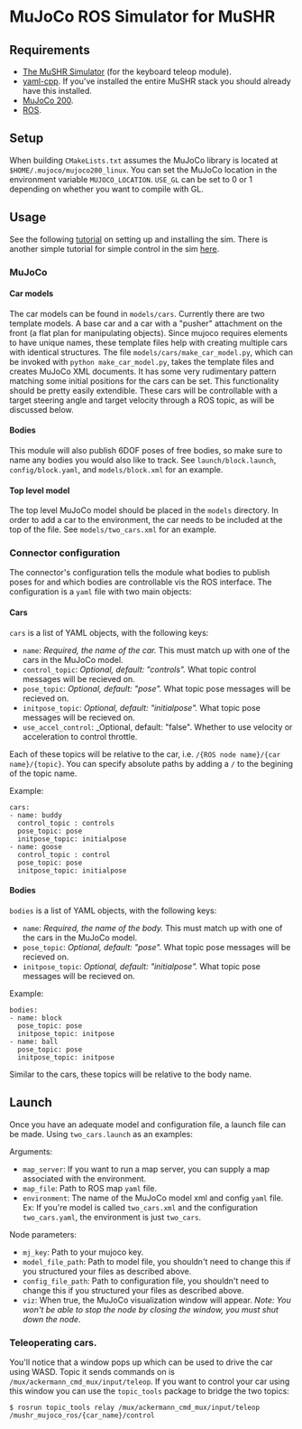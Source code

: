 # MuJoCo ROS Simulator for MuSHR

## Requirements
- [The MuSHR Simulator](https://github.com/prl-mushr/mushr_sim) (for the keyboard teleop module).
- [yaml-cpp](https://github.com/jbeder/yaml-cpp). If you've installed the entire MuSHR stack you should already have this installed.
- [MuJoCo 200](http://www.mujoco.org/).
- [ROS](https://www.ros.org/).

## Setup
When building `CMakeLists.txt` assumes the MuJoCo library is located at `$HOME/.mujoco/mujoco200_linux`. You can set the MuJoCo location in the environment variable `MUJOCO_LOCATION`. `USE_GL` can be set to 0 or 1 depending on whether you want to compile with GL.

## Usage
See the following [tutorial](https://mushr.io/tutorials/mujoco/) on setting up and installing the sim. There is another simple tutorial for simple control in the sim [here](https://mushr.io/tutorials/mujoco_figure8/).

### MuJoCo
#### Car models
The car models can be found in `models/cars`. Currently there are two template models. A base car and a car with a "pusher" attachment on the front (a flat plan for manipulating objects). Since mujoco requires elements to have unique names, these template files help with creating multiple cars with identical structures. The file `models/cars/make_car_model.py`, which can be invoked with `python make_car_model.py`, takes the template files and creates MuJoCo XML documents. It has some very rudimentary pattern matching some initial positions for the cars can be set. This functionality should be pretty easily extendible. These cars will be controllable with a target steering angle and target velocity through a ROS topic, as will be discussed below.

#### Bodies
This module will also publish 6DOF poses of free bodies, so make sure to name any bodies you would also like to track. See `launch/block.launch`, `config/block.yaml`, and `models/block.xml` for an example.

#### Top level model
The top level MuJoCo model should be placed in the `models` directory. In order to add a car to the environment, the car needs to be included at the top of the file. See `models/two_cars.xml` for an example.

### Connector configuration
The connector's configuration tells the module what bodies to publish poses for and which bodies are controllable vis the ROS interface. The configuration is a `yaml` file with two main objects:

#### Cars
`cars` is a list of YAML objects, with the following keys:
 - `name`: _Required, the name of the car._ This must match up with one of the cars in the MuJoCo model.
 - `control_topic`: _Optional, default: "controls"._ What topic control messages will be recieved on.
 - `pose_topic`: _Optional, default: "pose"._ What topic pose messages will be recieved on.
 - `initpose_topic`: _Optional, default: "initialpose"._ What topic pose messages will be recieved on.
 - `use_accel_control`: _Optional, default: "false". Whether to use velocity or acceleration to control throttle.

Each of these topics will be relative to the car, i.e. `/{ROS node name}/{car name}/{topic}`. You can specify absolute paths by adding a `/` to the begining of the topic name.

Example:
```
cars:
- name: buddy
  control_topic : controls
  pose_topic: pose
  initpose_topic: initialpose
- name: goose
  control_topic : control
  pose_topic: pose
  initpose_topic: initialpose
```

#### Bodies
`bodies` is a list of YAML objects, with the following keys:
 - `name`: _Required, the name of the body._ This must match up with one of the cars in the MuJoCo model.
 - `pose_topic`: _Optional, default: "pose"._ What topic pose messages will be recieved on.
 - `initpose_topic`: _Optional, default: "initialpose"._ What topic pose messages will be recieved on.

Example:
```
bodies:
- name: block
  pose_topic: pose
  initpose_topic: initpose
- name: ball
  pose_topic: pose
  initpose_topic: initpose
```

Similar to the cars, these topics will be relative to the body name.

## Launch

Once you have an adequate model and configuration file, a launch file can be made. Using `two_cars.launch` as an examples:

Arguments:
 - `map_server`: If you want to run a map server, you can supply a map associated with the environment.
 - `map_file`: Path to ROS map `yaml` file.
 - `environment`: The name of the MuJoCo model xml and config `yaml` file. Ex: If you're model is called `two_cars.xml` and the configuration `two_cars.yaml`, the environment is just `two_cars`.

Node parameters:
- `mj_key`: Path to your mujoco key.
- `model_file_path`: Path to model file, you shouldn't need to change this if you structured your files as described above.
- `config_file_path`: Path to configuration file, you shouldn't need to change this if you structured your files as described above.
- `viz`: When true, the MuJoCo visualization window will appear. _Note: You won't be able to stop the node by closing the window, you must shut down the node._

### Teleoperating cars.

You'll notice that a window pops up which can be used to drive the car using WASD. Topic it sends commands on is `/mux/ackermann_cmd_mux/input/teleop`. If you want to control your car using this window  you can use the `topic_tools` package to bridge the two topics:
```
$ rosrun topic_tools relay /mux/ackermann_cmd_mux/input/teleop /mushr_mujoco_ros/{car_name}/control
```
